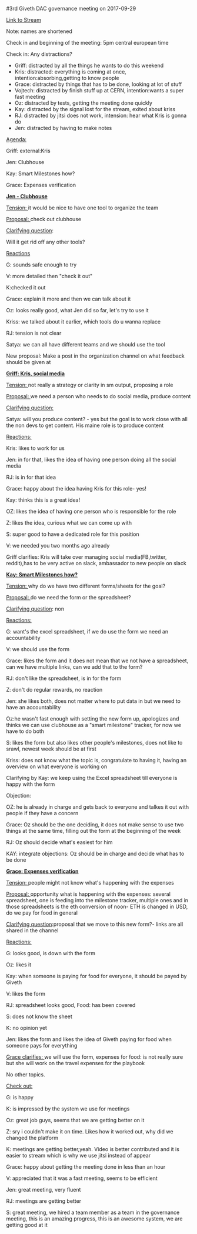 #3rd Giveth DAC governance meeting on 2017-09-29

[Link to Stream](https://youtu.be/5Y-6RBvRvN0)

Note: names are shortened

Check in and beginning of the meeting: 5pm central european time

Check in: Any distractions?



*   Griff: distracted by all the things he wants to do this weekend
*   Kris: distracted: everything is coming at once, intention:absorbing,getting to know people
*   Grace: distracted by things that has to be done, looking at lot of stuff
*   Vojtech: distracted by finish stuff up at CERN, intention:wants a super fast meeting
*   Oz: distracted by tests, getting the meeting done quickly
*   Kay: distracted by the signal lost for the stream, exited about kriss
*   RJ: distracted by jitsi does not work, intension: hear what Kris is gonna do
*   Jen: distracted by having to make notes

<span style="text-decoration:underline;">Agenda:</span>

Griff: external:Kris

Jen: Clubhouse

Kay: Smart Milestones how?

Grace: Expenses verification

**<span style="text-decoration:underline;">Jen - Clubhouse</span>**

<span style="text-decoration:underline;">Tension: </span>it would be nice to have one tool to organize the team<span style="text-decoration:underline;"> </span>

<span style="text-decoration:underline;">Proposal: </span>check out clubhouse

<span style="text-decoration:underline;">Clarifying question</span>:

Will it get rid off any other tools?

<span style="text-decoration:underline;">Reactions</span>

G: sounds safe enough to try

V: more detailed then "check it out"

K:checked it out

Grace: explain it more and then we can talk about it

Oz: looks really good, what Jen did so far, let's try to use it

Kriss: we talked about it earlier, which tools do u wanna replace

RJ: tension is not clear

Satya: we can all have different teams and we should use the tool

New proposal: Make a post in the organization channel on what feedback should be given at

**<span style="text-decoration:underline;">Griff: Kris, social media</span>**

<span style="text-decoration:underline;">Tension: </span>not really a strategy or clarity in sm output, proposing a role

<span style="text-decoration:underline;">Proposal: </span>we need a person who needs to do social media, produce content

<span style="text-decoration:underline;">Clarifying question:</span>

Satya: will you produce content? - yes but the goal is to work close with all the non devs to get content. His maine role is to produce content

<span style="text-decoration:underline;">Reactions:</span>

Kris: likes to work for us

Jen: in for that, likes the idea of having one person doing all the social media

RJ: is in for that idea

Grace: happy about the idea having Kris for this role- yes!

Kay: thinks this is a great idea!

OZ: likes the idea of having one person who is responsible for the role

Z: likes the idea, curious what we can come up with

S: super good to have a dedicated role for this position

V: we needed you two months ago already

Griff clarifies: Kris will take over managing social media(FB,twitter, reddit),has to be very active on slack, ambassador to new people on slack

**<span style="text-decoration:underline;">Kay: Smart Milestones how?</span>**

<span style="text-decoration:underline;">Tension: </span>why do we have two different forms/sheets for the goal?

<span style="text-decoration:underline;">Proposal: </span>do we need the form or the spreadsheet?

<span style="text-decoration:underline;">Clarifying question</span>: non

<span style="text-decoration:underline;">Reactions: </span>

G: want's the excel spreadsheet, if we do use the form we need an accountability

V: we should use the form

Grace: likes the form and it does not mean that we not have a spreadsheet, can we have multiple links, can we add that to the form?

RJ: don't like the spreadsheet, is in for the form

Z: don't do regular rewards, no reaction

Jen: she likes both, does not matter where to put data in but we need to have an accountability

Oz:he wasn't fast enough with setting the new form up, apologizes and thinks we can use clubhouse as a "smart milestone" tracker, for now we have to do both

S: likes the form but also likes other people's milestones, does not like to srawl, newest week should be at first

Kriss: does not know what the topic is, congratulate to having it, having an overview on what everyone is working on

Clarifying by Kay: we keep using the Excel spreadsheet till everyone is happy with the form

Objection:

OZ: he is already in charge and gets back to everyone and talkes it out with people if they have a concern

Grace: Oz should be the one deciding, it does not make sense to use two things at the same time, filling out the form at the beginning of the week

RJ: Oz should decide what's easiest for him

KAY: integrate objections: Oz should be in charge and decide what has to be done

**<span style="text-decoration:underline;">Grace: Expenses verification</span>**

<span style="text-decoration:underline;">Tension: </span>people might not know what's happening with the expenses

<span style="text-decoration:underline;">Proposal: </span>opportunity what is happening with the expenses: several spreadsheet, one is feeding into the milestone tracker, multiple ones and in those spreadsheets is the eth conversion of noon- ETH is changed in USD, do we pay for food in general

<span style="text-decoration:underline;">Clarifying question</span>:proposal that we move to this new form?- links are all shared in the channel

<span style="text-decoration:underline;">Reactions:</span>

G: looks good, is down with the form

Oz: likes it

Kay: when someone is paying for food for everyone, it should be payed by Giveth

V: likes the form

RJ: spreadsheet looks good, Food: has been covered

S: does not know the sheet

K: no opinion yet

Jen: likes the form and likes the idea of Giveth paying for food when someone pays for everything

<span style="text-decoration:underline;">Grace clarifies: </span>we will use the form, expenses for food: is not really sure but she will work on the travel expenses for the playbook

No other topics.

<span style="text-decoration:underline;">Check out:</span>

G: is happy

K: is impressed by the system we use for meetings

Oz: great job guys, seems that we are getting better on it

Z: sry i couldn't make it on time. Likes how it worked out, why did we changed the platform

K: meetings are getting better,yeah. Video is better contributed and it is easier to stream which is why we use jitsi instead of appear

Grace: happy about getting the meeting done in less than an hour

V: appreciated that it was a fast meeting, seems to be efficient

Jen: great meeting, very fluent

RJ: meetings are getting better

S: great meeting, we hired a team member as a team in the governance meeting, this is an amazing progress, this is an awesome system, we are getting good at it
